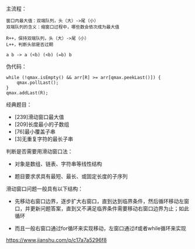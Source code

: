 主流程：

    窗口内最大值：双端队列，头（大）->尾（小）
    双端队列的含义：缩窗口过程中，哪些数会依次成为最大值

    R++，保持双端队列，头（大）->尾（小）
    L++，判断头部是否过期

    a b -> a (<b) (<b) (=b) b

伪代码：

    while (!qmax.isEmpty() && arr[R] >= arr[qmax.peekLast()]) {
        qmax.pollLast();
    }
    qmax.addLast(R);

经典题目：

- [239]滑动窗口最大值
- [209]长度最小的子数组
- [76]最小覆盖子串
- [3]无重复字符的最长子串


判断是否需要用滑动窗口法：

- 对象是数组、链表、字符串等线性结构

- 题目要求求具有最短、最长、或固定长度的子序列

滑动窗口问题一般具有以下结构：

- 先移动右窗口边界，逐步扩大右窗口，直到达到临界条件，然后循环移动左窗口，并更新问题答案，直到又不满足临界条件需要移动右窗口边界为止；如此循环

- 而且一般右窗口通过for循环来实现移动，左窗口通过if或者while循环来实现

https://www.jianshu.com/p/c17a7a5296f8
